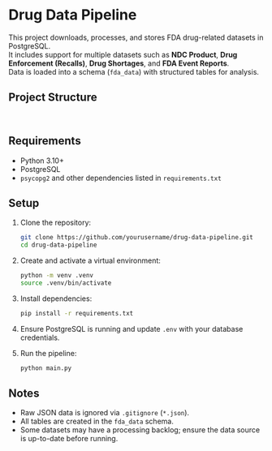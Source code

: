# Drug Data Pipeline

This project downloads, processes, and stores FDA drug-related datasets in PostgreSQL.  
It includes support for multiple datasets such as **NDC Product**, **Drug Enforcement (Recalls)**, **Drug Shortages**, and **FDA Event Reports**.  
Data is loaded into a schema (`fda_data`) with structured tables for analysis.

## Project Structure

```plaintext


```

## Requirements

- Python 3.10+
- PostgreSQL
- `psycopg2` and other dependencies listed in `requirements.txt`

## Setup

1. Clone the repository:
   ```bash
   git clone https://github.com/yourusername/drug-data-pipeline.git
   cd drug-data-pipeline
   ```

2. Create and activate a virtual environment:
   ```bash
   python -m venv .venv
   source .venv/bin/activate
   ```

3. Install dependencies:
   ```bash
   pip install -r requirements.txt
   ```

4. Ensure PostgreSQL is running and update `.env` with your database credentials.

5. Run the pipeline:
   ```bash
   python main.py
   ```

## Notes

- Raw JSON data is ignored via `.gitignore` (`*.json`).
- All tables are created in the `fda_data` schema.
- Some datasets may have a processing backlog; ensure the data source is up-to-date before running.
